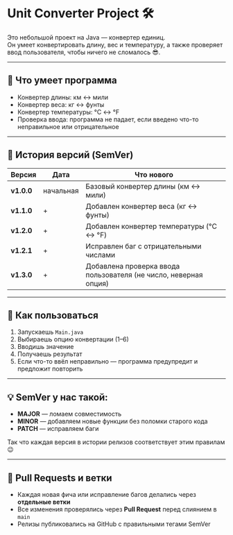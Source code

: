 # Unit Converter Project 🛠️

Это небольшой проект на Java — конвертер единиц.  
Он умеет конвертировать длину, вес и температуру, а также проверяет ввод пользователя, чтобы ничего не сломалось 😎.

---

## 🎯 Что умеет программа

- Конвертер длины: км ↔ мили  
- Конвертер веса: кг ↔ фунты  
- Конвертер температуры: °C ↔ °F  
- Проверка ввода: программа не падает, если введено что-то неправильное или отрицательное  

---

## 🧾 История версий (SemVer)

| Версия | Дата | Что нового |
|--------|------|------------|
| **v1.0.0** | начальная | Базовый конвертер длины (км ↔ мили) |
| **v1.1.0** | + | Добавлен конвертер веса (кг ↔ фунты) |
| **v1.2.0** | + | Добавлен конвертер температуры (°C ↔ °F) |
| **v1.2.1** | + | Исправлен баг с отрицательными числами |
| **v1.3.0** | + | Добавлена проверка ввода пользователя (не число, неверная опция) |

---

## 🚀 Как пользоваться

1. Запускаешь `Main.java`  
2. Выбираешь опцию конвертации (1–6)  
3. Вводишь значение  
4. Получаешь результат  
5. Если что-то ввёл неправильно — программа предупредит и предложит повторить  

---

## 💡 SemVer у нас такой:

- **MAJOR** — ломаем совместимость  
- **MINOR** — добавляем новые функции без поломки старого кода  
- **PATCH** — исправляем баги

Так что каждая версия в истории релизов соответствует этим правилам 😉

---

## 📌 Pull Requests и ветки

- Каждая новая фича или исправление багов делались через **отдельные ветки**  
- Все изменения проверялись через **Pull Request** перед слиянием в `main`  
- Релизы публиковались на GitHub с правильными тегами SemVer
